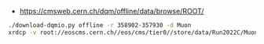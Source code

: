 - https://cmsweb.cern.ch/dqm/offline/data/browse/ROOT/

```zsh
./download-dqmio.py offline -r 358902-357930 -d Muon
xrdcp -v root://eoscms.cern.ch//eos/cms/tier0//store/data/Run2022C/Muon/RAW/v1/000/357/442/00000/ede3683c-0a20-495c-9e70-df0958fa2256.root
```
